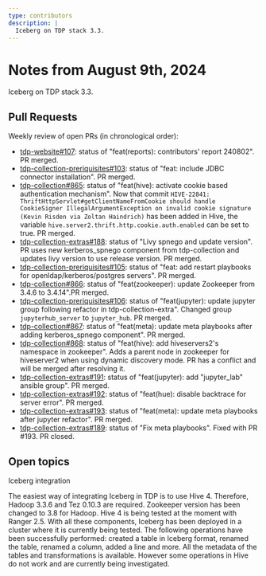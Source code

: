 ```yaml
---
type: contributors
description: |
  Iceberg on TDP stack 3.3.
---
```


# Notes from August 9th, 2024

Iceberg on TDP stack 3.3.

## Pull Requests

Weekly review of open PRs (in chronological order):

- [tdp-website#107](https://github.com/TOSIT-IO/tdp-website/pull/107): status of "feat(reports): contributors' report 240802". PR merged.
- [tdp-collection-preriquisites#103](https://github.com/TOSIT-IO/tdp-collection-prerequisites/pull/103): status of "feat: include JDBC connector installation". PR merged.
- [tdp-collection#865](https://github.com/TOSIT-IO/tdp-collection/pull/865): status of "feat(hive): activate cookie based authentication mechanism". Now that commit `HIVE-22841: ThriftHttpServlet#getClientNameFromCookie should handle CookieSigner IllegalArgumentException on invalid cookie signature (Kevin Risden via Zoltan Haindrich)` has been added in Hive, the variable `hive.server2.thrift.http.cookie.auth.enabled` can be set to true. PR merged.
- [tdp-collection-extras#188](https://github.com/TOSIT-IO/tdp-collection-extras/pull/188): status of "Livy spnego and update version". PR uses new kerberos_spnego component from tdp-collection and updates livy version to use release version. PR merged.
- [tdp-collection-preriquisites#105](https://github.com/TOSIT-IO/tdp-collection-prerequisites/pull/105): status of "feat: add restart playbooks for openldap/kerberos/postgres servers". PR merged.
- [tdp-collection#866](https://github.com/TOSIT-IO/tdp-collection/pull/866): status of "feat(zookeeper): update Zookeeper from 3.4.6 to 3.4.14".PR merged.
- [tdp-collection-preriquisites#106](https://github.com/TOSIT-IO/tdp-collection-prerequisites/pull/106): status of "feat(jupyter): update jupyter group following refactor in tdp-collection-extra". Changed group `jupyterhub_server` to `jupyter_hub`. PR merged.
- [tdp-collection#867](https://github.com/TOSIT-IO/tdp-collection/pull/867): status of "feat(meta): update meta playbooks after adding kerberos_spnego component". PR merged.
- [tdp-collection#868](https://github.com/TOSIT-IO/tdp-collection/pull/868): status of "feat(hive): add hiveservers2's namespace in zookeeper". Adds a parent node in zookeeper for hiveserver2 when using dynamic discovery mode. PR has a conflict and will be merged after resolving it.
- [tdp-collection-extras#191](https://github.com/TOSIT-IO/tdp-collection-extras/pull/191): status of "feat(jupyter): add "jupyter_lab" ansible group". PR merged.
- [tdp-collection-extras#192](https://github.com/TOSIT-IO/tdp-collection-extras/pull/192): status of "feat(hue): disable backtrace for server error". PR merged.
- [tdp-collection-extras#193](https://github.com/TOSIT-IO/tdp-collection-extras/pull/193): status of "feat(meta): update meta playbooks after jupyter refactor". PR merged.
- [tdp-collection-extras#189](https://github.com/TOSIT-IO/tdp-collection-extras/pull/189): status of "Fix meta playbooks". Fixed with PR #193. PR closed.


## Open topics

Iceberg integration

The easiest way of integrating Iceberg in TDP is to use Hive 4. Therefore, Hadoop 3.3.6 and Tez 0.10.3 are required. Zookeeper version has been changed to 3.8 for Hadoop. Hive 4 is being tested at the moment with Ranger 2.5. With all these components, Iceberg has been deployed in a cluster where it is currently being tested. The following operations have been successfully performed: created a table in Iceberg format, renamed the table, renamed a column, added a line and more. All the metadata of the tables and transformations is available. However some operations in Hive do not work and are currently being investigated.
